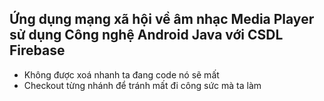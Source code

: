 ## Ứng dụng mạng xã hội về âm nhạc Media Player sử dụng Công nghệ Android Java với CSDL Firebase
- Không được xoá nhanh ta đang code nó sẽ mất
- Checkout từng nhánh để tránh mất đi công sức mà ta làm
